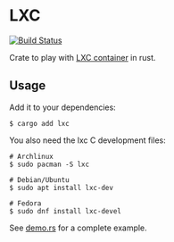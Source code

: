 # LXC

[![Build Status](https://gitlab.com/sanpi/lxc-rs/badges/main/pipeline.svg)](https://gitlab.com/sanpi/lxc-rs/commits/main)

Crate to play with [LXC container](https://linuxcontainers.org/lxc/) in rust.

## Usage

Add it to your dependencies:

```
$ cargo add lxc
```

You also need the lxc C development files:

```
# Archlinux
$ sudo pacman -S lxc

# Debian/Ubuntu
$ sudo apt install lxc-dev

# Fedora
$ sudo dnf install lxc-devel
```

See [demo.rs](examples/demo.rs) for a complete example.
